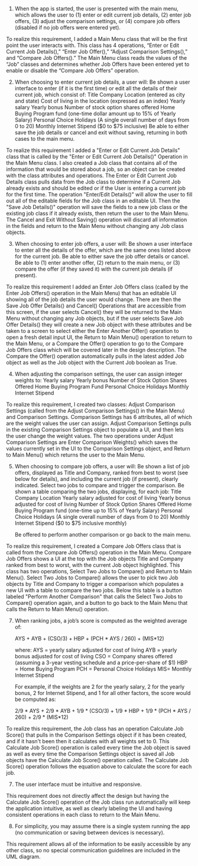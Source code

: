 1) When the app is started, the user is presented with the main menu, which allows the user to (1) enter or edit current job details, (2) enter job offers, (3) adjust the comparison settings, or (4) compare job offers (disabled if no job offers were entered yet).  

To realize this requirement, I added a Main Menu class that will be the first point the user interacts with. This class has 4 operations, “Enter or Edit Current Job Details(),” “Enter Job Offer(),” “Adjust Comparison Settings(),” and “Compare Job Offers().” The Main Menu class reads the values of the “Job” classes and determines whether Job Offers have been entered yet to enable or disable the “Compare Job Offers” operation.

2) When choosing to enter current job details, a user will:
Be shown a user interface to enter (if it is the first time) or edit all the details of their current job, which consist of:
	Title
	Company
	Location (entered as city and state)
	Cost of living in the location (expressed as an index)
	Yearly salary 
	Yearly bonus 
	Number of stock option shares offered
	Home Buying Program fund (one-time dollar amount up to 15% of Yearly Salary)
	Personal Choice Holidays (A single overall number of days from 0 to 20)
	Monthly Internet Stipend ($0 to $75 inclusive)
Be able to either save the job details or cancel and exit without saving, returning in both cases to the main menu.

To realize this requirement I added a "Enter or Edit Current Job Details" class that is called by the "Enter or Edit Current Job Details()" Operation in the Main Menu class. I also created a Job class that contains all of the information that would be stored about a job, so an object can be created with the class attributes and operations. The Enter or Edit Current Job Details class pulls data from the Job class to determine if a Current Job already exists and should be edited or if the User is entering a current job for the first time. The operation "Enter/Edit Details()" will allow the user to fill out all of the editable fields for the Job class in an editable UI. Then the "Save Job Details()" operation will save the fields to a new job class or the existing job class if it already exists, then return the user to the Main Menu. The Cancel and Exit Without Saving() operation will discard all information in the fields and return to the Main Menu without changing any Job class objects.

3) When choosing to enter job offers, a user will:
	Be shown a user interface to enter all the details of the offer, which are the same ones listed above for the current job.
	Be able to either save the job offer details or cancel.
	Be able to (1) enter another offer, (2) return to the main menu, or (3) compare the offer (if they saved it) with the current job details (if present).

To realize this requirement I added an Enter Job Offers class (called by the Enter Job Offers() operation in the Main Menu) that has an editable UI showing all of the job details the user would change. There are then the Save Job Offer Details() and Cancel() Operations that are accessible from this screen, if the user selects Cancel() they will be returned to the Main Menu without changing any Job objects, but if the user selects Save Job Offer Details() they will create a new Job object with these attributes and be taken to a screen to select either the Enter Another Offer() operation to open a fresh detail input UI, the Return to Main Menu() operation to return to the Main Menu, or a Compare the Offer() operation to go to the Compare Job Offers class which will be covered later in the design description. The Compare the Offer() operation automatically pulls in the latest added Job object as well as the Job object with the Current Job boolean as True.

4) When adjusting the comparison settings, the user can assign integer weights to:
	Yearly salary
	Yearly bonus
	Number of Stock Option Shares Offered
	Home Buying Program Fund
	Personal Choice Holidays
	Monthly Internet Stipend

To realize this requirement, I created two classes: Adjust Comparison Settings (called from the Adjust Comparison Settings() in the Main Menu) and Comparison Settings. Comparison Settings has 6 attributes, all of which are the weight values the user can assign. Adjust Comparison Settings pulls in the existing Comparison Settings object to populate a UI, and then lets the user change the weight values. The two operations under Adjust Comparison Settings are Enter Comparison Weights() which saves the values currently set in the UI to the Comparison Settings object, and Return to Main Menu() which returns the user to the Main Menu.

5) When choosing to compare job offers, a user will:
	Be shown a list of job offers, displayed as Title and Company, ranked from best to worst (see below for details), and including the current job (if present), clearly indicated.
	Select two jobs to compare and trigger the comparison.
	Be shown a table comparing the two jobs, displaying, for each job:
		Title
		Company
		Location 
		Yearly salary adjusted for cost of living
		Yearly bonus adjusted for cost of living
		Number of Stock Option Shares Offered
		Home Buying Program fund (one-time up to 15% of Yearly Salary)
		Personal Choice Holidays (A single overall number of days from 0 to 20) 
		Monthly Internet Stipend ($0 to $75 inclusive monthly)

	Be offered to perform another comparison or go back to the main menu.

To realize this requirement, I created a Compare Job Offers class that is called from the Compare Job Offers() operation in the Main Menu. Compare Job Offers shows a UI at the top with the Job objects Title and Company ranked from best to worst, with the current Job object highlighted. This class has two operations, Select Two Jobs to Compare() and Return to Main Menu(). Select Two Jobs to Compare() allows the user to pick two Job objects by Title and Company to trigger a comparison which populates a new UI with a table to compare the two jobs. Below this table is a button labeled "Perform Another Comparison" that calls the Select Two Jobs to Compare() operation again, and a button to go back to the Main Menu that calls the Return to Main Menu() operation.

7) When ranking jobs, a job’s score is computed as the weighted average of:

	AYS + AYB + (CSO/3) + HBP + (PCH * AYS / 260) + (MIS*12)

	where:
		AYS = yearly salary adjusted for cost of living
		AYB = yearly bonus adjusted for cost of living
		CSO = Company shares offered (assuming a 3-year vesting schedule and a price-per-share of $1)
		HBP = Home Buying Program
		PCH = Personal Choice Holidays 
		MIS= Monthly Internet Stipend 

	For example, if the weights are 2 for the yearly salary, 2 for the yearly bonus, 2 for Internet Stipend, and 1 for all other factors, the score would be computed as:


	2/9 * AYS + 2/9 * AYB + 1/9 * (CSO/3) + 1/9 * HBP + 1/9 * (PCH * AYS / 260) + 2/9 * (MIS*12)


To realize this requirement, the Job class has an operation Calculate Job Score() that pulls in the Comparison Settings object if it has been created, and if it hasn't been then it calculates with all weights set to 0. This Calculate Job Score() operation is called every time the Job object is saved as well as every time the Comparison Settings object is saved all Job objects have the Calculate Job Score() operation called. The Calculate Job Score() operation follows the equation above to calculate the score for each job.

7) The user interface must be intuitive and responsive.

This requirement does not directly affect the design but having the Calculate Job Score() operation of the Job class run automatically will keep the application intuitive, as well as clearly labeling the UI and having consistent operations in each class to return to the Main Menu.

8) For simplicity, you may assume there is a single system running the app (no communication or saving between devices is necessary).

This requirement allows all of the information to be easily accessible by any other class, so no special communication guidelines are included in the UML diagram.